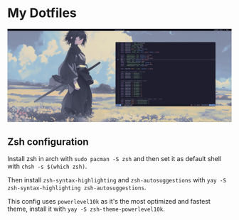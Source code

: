 # My Dotfiles

![Rice Image](Pictures/rice.png)

## Zsh configuration

Install zsh in arch with `sudo pacman -S zsh` and then set it as default shell with `chsh -s $(which zsh)`.

Then install `zsh-syntax-highlighting` and `zsh-autosuggestions` with `yay -S zsh-syntax-highlighting zsh-autosuggestions`.

This config uses `powerlevel10k` as it's the most optimized and fastest theme, install it with `yay -S zsh-theme-powerlevel10k`.
